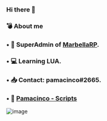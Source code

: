 ### Hi there 👋

### 💣 About me

### • 🌴 SuperAdmin of [MarbellaRP](https://discord.gg/marbellarp).
### • 💻 Learning LUA.
### • 📥 Contact: pamacinco#2665.
### • 🎁 [Pamacinco - Scripts](https://discord.gg/FC6fkmrpuZ)

![image](https://media.discordapp.net/attachments/898600822810746881/1000888206985805845/68747470733a2f2f692e696d6775722e636f6d2f727644416130612e706e67.png?width=808&height=291)

